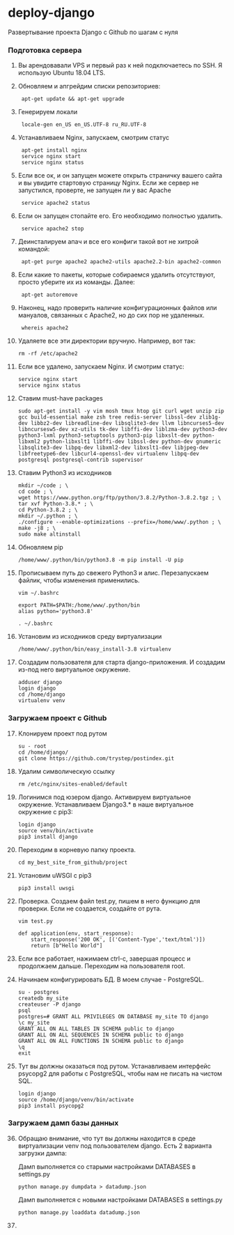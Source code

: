 # deploy-django
Развертывание проекта Django c Github по шагам c нуля

<h3>Подготовка сервера</h3>

1. Вы арендовавали VPS и первый раз к ней подключаетесь по SSH. Я использую Ubuntu 18.04 LTS.
2. Обновляем и апгрейдим списки репозиториев:

        apt-get update && apt-get upgrade

3. Генерируем локали

        locale-gen en_US en_US.UTF-8 ru_RU.UTF-8

4. Устанавливаем Nginx, запускаем, смотрим статус

        apt-get install nginx
        service nginx start
        service nginx status

5. Если все ок, и он запущен можете открыть страничку вашего сайта и вы увидите стартовую страницу Nginx. Если же сервер не запустился, проверте, не запущен ли у вас Apache

        service apache2 status

6. Если он запущен стопайте его. Его необходимо полностью удалить.

        service apache2 stop

7. Деинсталируем апач и все его конфиги такой вот не хитрой командой:

        apt-get purge apache2 apache2-utils apache2.2-bin apache2-common

8. Если какие то пакеты, которые собираемся удалить отсутствуют, просто уберите их из команды. Далее:

        apt-get autoremove

9. Наконец, надо проверить наличие конфигурационных файлов или мануалов, связанных с Apache2, но до сих пор не удаленных.

        whereis apache2

10. Удаляете все эти директории вручную. Например, вот так:

        rm -rf /etc/apache2

11. Если все удалено, запускаем Nginx. И смотрим статус:

        service nginx start
        service nginx status
 
12. Ставим must-have packages

        sudo apt-get install -y vim mosh tmux htop git curl wget unzip zip gcc build-essential make zsh tree redis-server libssl-dev zlib1g-dev libbz2-dev libreadline-dev libsqlite3-dev llvm libncurses5-dev libncursesw5-dev xz-utils tk-dev libffi-dev liblzma-dev python3-dev python3-lxml python3-setuptools python3-pip libxslt-dev python-libxml2 python-libxslt1 libffi-dev libssl-dev python-dev gnumeric libsqlite3-dev libpq-dev libxml2-dev libxslt1-dev libjpeg-dev libfreetype6-dev libcurl4-openssl-dev virtualenv libpq-dev postgresql postgresql-contrib supervisor

13. Ставим Python3 из исходников

        mkdir ~/code ; \
        cd code ; \
        wget https://www.python.org/ftp/python/3.8.2/Python-3.8.2.tgz ; \
        tar xvf Python-3.8.* ; \
        cd Python-3.8.2 ; \
        mkdir ~/.python ; \
        ./configure --enable-optimizations --prefix=/home/www/.python ; \
        make -j8 ; \
        sudo make altinstall

14. Обновляем pip

        /home/www/.python/bin/python3.8 -m pip install -U pip
 
15. Прописываем путь до свежего Python3 и алис. Перезапускаем файлик, чтобы изменения применились.

        vim ~/.bashrc

        export PATH=$PATH:/home/www/.python/bin
        alias python='python3.8'

        . ~/.bashrc
        
16. Установим из исходников среду виртуализации
 
 		/home/www/.python/bin/easy_install-3.8 virtualenv
 
17. Cоздадим пользователя для старта django-приложения. И создадим из-под него виртуальное окружение.

		adduser django
		login django
		cd /home/django
		virtualenv venv

 <h3>Загружаем проект с Github</h3>
	
17. Клонируем проект под рутом
 	
		su - root
		cd /home/django/
		git clone https://github.com/trystep/postindex.git
	
18. Удалим символическую ссылку
 
		rm /etc/nginx/sites-enabled/default
 
19. Логинимся под юзером django. Активируем виртуальное окружение. Устанавливаем Django3.* в наше виртуальное окружение c pip3: 

		login django
		source venv/bin/activate
		pip3 install django
	
31. Переходим в корневую папку проекта.

		cd my_best_site_from_github/project

32. Установим uWSGI с pip3

		pip3 install uwsgi

33. Проверка. Создаем файл test.py, пишем в него функцию для проверки. Если не создается, создайте от рута.

		vim test.py

		def application(env, start_response):
			start_response('200 OK', [('Content-Type','text/html')])
			return [b"Hello World"]

34. Если все работает, нажимаем ctrl-c, завершая процесс и продолжаем дальше. Переходим на пользователя root.
35. Начинаем конфигурировать БД. В моем случае - PostgreSQL.
	
		su - postgres
		createdb my_site
		createuser -P django
		psql
		postgres=# GRANT ALL PRIVILEGES ON DATABASE my_site TO django
		\c my_site
		GRANT ALL ON ALL TABLES IN SCHEMA public to django
		GRANT ALL ON ALL SEQUENCES IN SCHEMA public to django
		GRANT ALL ON ALL FUNCTIONS IN SCHEMA public to django
		\q
		exit

36. Тут вы должны оказаться под рутом. Устанавливаем интерфейс psycopg2 для работы с PostgreSQL, чтобы нам не писать на чистом SQL.

		login django
		source /home/django/venv/bin/activate
		pip3 install psycopg2

<h3>Загружаем дамп базы данных</h3>

36. Обращаю внимание, что тут вы должны находится в среде виртуализации venv под пользователем django.
Есть 2 варианта загрузки дампа:

	Дамп выполняется со старыми настройками DATABASES в settings.py

		python manage.py dumpdata > datadump.json

	Дамп выполняется с новыми настройками DATABASES в settings.py

		python manage.py loaddata datadump.json
	
37. 
